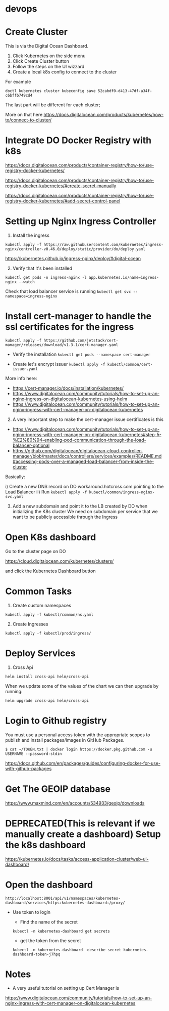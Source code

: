 # devops

Create Cluster
===

This is via the Digital Ocean Dashboard. 

1. Click Kubernetes on the side menu
2. Click Create Cluster button
3. Follow the steps on the UI wizzard
4. Create a local k8s config to connect to the cluster

For example

`doctl kubernetes cluster kubeconfig save 52cabdf0-d413-47df-a34f-c6bffb749cd4`

The last part will be different for each cluster; 

More on that here https://docs.digitalocean.com/products/kubernetes/how-to/connect-to-cluster/

Integrate DO Docker Registry with k8s
===
https://docs.digitalocean.com/products/container-registry/how-to/use-registry-docker-kubernetes/

https://docs.digitalocean.com/products/container-registry/how-to/use-registry-docker-kubernetes/#create-secret-manually

https://docs.digitalocean.com/products/container-registry/how-to/use-registry-docker-kubernetes/#add-secret-control-panel

Setting up Nginx Ingress Controller
===

1. Install the ingress

`kubectl apply -f https://raw.githubusercontent.com/kubernetes/ingress-nginx/controller-v0.46.0/deploy/static/provider/do/deploy.yaml`

https://kubernetes.github.io/ingress-nginx/deploy/#digital-ocean


2. Verify that it's been installed

`kubectl get pods -n ingress-nginx -l app.kubernetes.io/name=ingress-nginx --watch`

Check that load balancer service is running 
`kubectl get svc --namespace=ingress-nginx`

Install cert-manager to handle the ssl certificates for the ingress
===

  `kubectl apply -f https://github.com/jetstack/cert-manager/releases/download/v1.3.1/cert-manager.yaml`

  - Verify the installation
  `kubectl get pods --namespace cert-manager`

  - Create let's encrypt issuer
  `kubectl apply -f kubectl/common/cert-issuer.yaml`

More info here:
- https://cert-manager.io/docs/installation/kubernetes/
- https://www.digitalocean.com/community/tutorials/how-to-set-up-an-nginx-ingress-on-digitalocean-kubernetes-using-helm
- https://www.digitalocean.com/community/tutorials/how-to-set-up-an-nginx-ingress-with-cert-manager-on-digitalocean-kubernetes

2. A very important step to make the cert-manager issue certificates is this 

- https://www.digitalocean.com/community/tutorials/how-to-set-up-an-nginx-ingress-with-cert-manager-on-digitalocean-kubernetes#step-5-%E2%80%94-enabling-pod-communication-through-the-load-balancer-optional
- https://github.com/digitalocean/digitalocean-cloud-controller-manager/blob/master/docs/controllers/services/examples/README.md#accessing-pods-over-a-managed-load-balancer-from-inside-the-cluster

Basically:

i) Create a new DNS record on DO workaround.hotcross.com pointing to the Load Balancer
ii) Run `kubectl apply -f kubectl/common/ingress-nginx-svc.yaml`


3. Add a new subdomain and point it to the LB created by DO when initializing the K8s cluster
  We need on subdomain per service that we want to be publicly accessible through the Ingress


Open K8s dashboard
===

Go to the cluster page on DO 

https://cloud.digitalocean.com/kubernetes/clusters/ 

and click the Kubernetes Dashboard button

Common Tasks
===
1. Create custom namespaces

`kubectl apply -f kubectl/common/ns.yaml`

2. Create Ingresses

`kubectl apply -f kubectl/prod/ingress/`

Deploy Services
===

1. Cross Api

`helm install cross-api helm/cross-api`

When we update some of the values of the chart we can then upgrade by running:

`helm upgrade cross-api helm/cross-api`

Login to Github registry
===

You must use a personal access token with the appropriate scopes to publish and install packages/images in GitHub Packages.

`$ cat ~/TOKEN.txt | docker login https://docker.pkg.github.com -u USERNAME --password-stdin`

https://docs.github.com/en/packages/guides/configuring-docker-for-use-with-github-packages

Get The GEOIP database
===
https://www.maxmind.com/en/accounts/534933/geoip/downloads



**DEPRECATED(This is relevant if we manually create a dashboard)**
Setup the k8s dashboard
===

https://kubernetes.io/docs/tasks/access-application-cluster/web-ui-dashboard/

Open the dashboard
===

`http://localhost:8001/api/v1/namespaces/kubernetes-dashboard/services/https:kubernetes-dashboard:/proxy/`

- Use token to login
  - Find the name of the secret

  `kubectl -n kubernetes-dashboard get secrets`

  - get the token from the secret

  `kubectl -n kubernetes-dashboard  describe secret kubernetes-dashboard-token-j7hpq`


Notes
===
- A very useful tutorial on setting up Cert Manager is

https://www.digitalocean.com/community/tutorials/how-to-set-up-an-nginx-ingress-with-cert-manager-on-digitalocean-kubernetes
